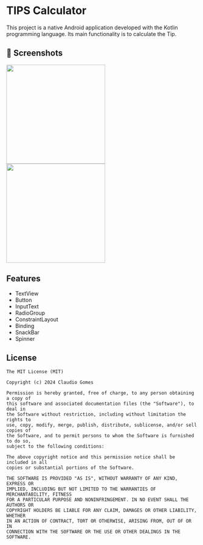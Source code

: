 # TIPS Calculator
This project is a native Android application developed with the Kotlin programming language. Its main functionality is to calculate the Tip.

## :camera_flash: Screenshots
<img src ="https://github.com/Grsis/Tips-Calculator/assets/73494592/76449e90-93de-4875-b1ae-e151115651c4" width=260 /> <img src ="https://github.com/Grsis/Tips-Calculator/assets/73494592/af9155f6-c9e1-4f44-b561-625aee7bd904" width=260 />

## Features
- TextView
- Button
- InputText
- RadioGroup
- ConstraintLayout
- Binding
- SnackBar
- Spinner
 


## License
```
The MIT License (MIT)

Copyright (c) 2024 Claudio Gomes

Permission is hereby granted, free of charge, to any person obtaining a copy of
this software and associated documentation files (the "Software"), to deal in
the Software without restriction, including without limitation the rights to
use, copy, modify, merge, publish, distribute, sublicense, and/or sell copies of
the Software, and to permit persons to whom the Software is furnished to do so,
subject to the following conditions:

The above copyright notice and this permission notice shall be included in all
copies or substantial portions of the Software.

THE SOFTWARE IS PROVIDED "AS IS", WITHOUT WARRANTY OF ANY KIND, EXPRESS OR
IMPLIED, INCLUDING BUT NOT LIMITED TO THE WARRANTIES OF MERCHANTABILITY, FITNESS
FOR A PARTICULAR PURPOSE AND NONINFRINGEMENT. IN NO EVENT SHALL THE AUTHORS OR
COPYRIGHT HOLDERS BE LIABLE FOR ANY CLAIM, DAMAGES OR OTHER LIABILITY, WHETHER
IN AN ACTION OF CONTRACT, TORT OR OTHERWISE, ARISING FROM, OUT OF OR IN
CONNECTION WITH THE SOFTWARE OR THE USE OR OTHER DEALINGS IN THE SOFTWARE.
```

